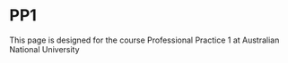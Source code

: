 # PP1
This page is designed for the course Professional Practice 1 at Australian National University
